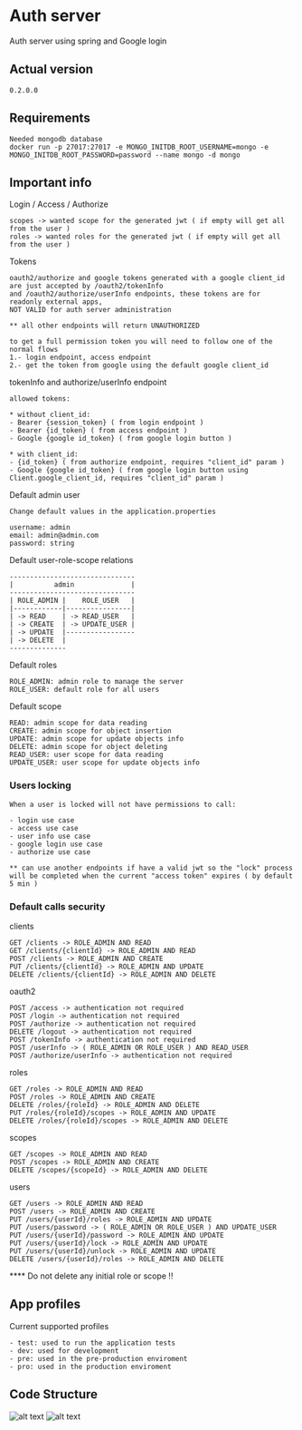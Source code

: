 # Auth server
Auth server using spring and Google login

## Actual version
````
0.2.0.0
````

## Requirements
````
Needed mongodb database
docker run -p 27017:27017 -e MONGO_INITDB_ROOT_USERNAME=mongo -e MONGO_INITDB_ROOT_PASSWORD=password --name mongo -d mongo
````

## Important info

Login / Access / Authorize
````
scopes -> wanted scope for the generated jwt ( if empty will get all from the user )
roles -> wanted roles for the generated jwt ( if empty will get all from the user )
````

Tokens
````
oauth2/authorize and google tokens generated with a google client_id are just accepted by /oauth2/tokenInfo 
and /oauth2/authorize/userInfo endpoints, these tokens are for readonly external apps,
NOT VALID for auth server administration

** all other endpoints will return UNAUTHORIZED

to get a full permission token you will need to follow one of the normal flows
1.- login endpoint, access endpoint
2.- get the token from google using the default google client_id
````

tokenInfo and authorize/userInfo endpoint
````
allowed tokens:

* without client_id:
- Bearer {session_token} ( from login endpoint )
- Bearer {id_token} ( from access endpoint )
- Google {google id_token} ( from google login button )

* with client_id:
- {id_token} ( from authorize endpoint, requires "client_id" param )
- Google {google id_token} ( from google login button using Client.google_client_id, requires "client_id" param )
````

Default admin user
````
Change default values in the application.properties 

username: admin
email: admin@admin.com
password: string
````
Default user-role-scope relations
````
-------------------------------
|          admin              |
-------------------------------
| ROLE_ADMIN |    ROLE_USER   |
|------------|----------------|
| -> READ    | -> READ_USER   |
| -> CREATE  | -> UPDATE_USER |
| -> UPDATE  |-----------------
| -> DELETE  |
--------------
````
Default roles
````
ROLE_ADMIN: admin role to manage the server
ROLE_USER: default role for all users
````
Default scope
````
READ: admin scope for data reading
CREATE: admin scope for object insertion
UPDATE: admin scope for update objects info
DELETE: admin scope for object deleting
READ_USER: user scope for data reading
UPDATE_USER: user scope for update objects info
````
### Users locking
````
When a user is locked will not have permissions to call:

- login use case
- access use case
- user info use case
- google login use case
- authorize use case

** can use another endpoints if have a valid jwt so the "lock" process will be completed when the current "access token" expires ( by default 5 min )
````


### Default calls security
clients
````
GET /clients -> ROLE_ADMIN AND READ
GET /clients/{clientId} -> ROLE_ADMIN AND READ
POST /clients -> ROLE_ADMIN AND CREATE
PUT /clients/{clientId} -> ROLE_ADMIN AND UPDATE
DELETE /clients/{clientId} -> ROLE_ADMIN AND DELETE
````

oauth2
````
POST /access -> authentication not required
POST /login -> authentication not required
POST /authorize -> authentication not required
DELETE /logout -> authentication not required
POST /tokenInfo -> authentication not required
POST /userInfo -> ( ROLE_ADMIN OR ROLE_USER ) AND READ_USER
POST /authorize/userInfo -> authentication not required
````

roles
````
GET /roles -> ROLE_ADMIN AND READ
POST /roles -> ROLE_ADMIN AND CREATE
DELETE /roles/{roleId} -> ROLE_ADMIN AND DELETE
PUT /roles/{roleId}/scopes -> ROLE_ADMIN AND UPDATE
DELETE /roles/{roleId}/scopes -> ROLE_ADMIN AND DELETE
````

scopes
````
GET /scopes -> ROLE_ADMIN AND READ
POST /scopes -> ROLE_ADMIN AND CREATE
DELETE /scopes/{scopeId} -> ROLE_ADMIN AND DELETE
````

users
````
GET /users -> ROLE_ADMIN AND READ
POST /users -> ROLE_ADMIN AND CREATE
PUT /users/{userId}/roles -> ROLE_ADMIN AND UPDATE
PUT /users/password -> ( ROLE_ADMIN OR ROLE_USER ) AND UPDATE_USER
PUT /users/{userId}/password -> ROLE_ADMIN AND UPDATE
PUT /users/{userId}/lock -> ROLE_ADMIN AND UPDATE
PUT /users/{userId}/unlock -> ROLE_ADMIN AND UPDATE
DELETE /users/{userId}/roles -> ROLE_ADMIN AND DELETE
````
**** Do not delete any initial role or scope !!
## App profiles

Current supported profiles
````
- test: used to run the application tests 
- dev: used for development
- pre: used in the pre-production enviroment
- pro: used in the production enviroment
````

## Code Structure
![alt text](https://reflectoring.io/assets/img/posts/spring-hexagonal/hexagonal-architecture.png)
![alt text](https://miro.medium.com/max/1718/1*yR4C1B-YfMh5zqpbHzTyag.png)
